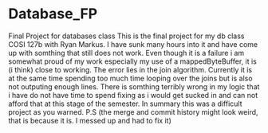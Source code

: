 # Database_FP
Final Project for databases class
This is the final project for my db class COSI 127b with Ryan Markus.
I have sunk many hours into it and have come up with somthing that still does not work.
Even though it is a failure i am somewhat proud of my work especially my use of a mappedByteBuffer, it is (i think) close to working.
The error lies in the join algorithm. Currently it is at the same time spending too much time looping over
the joins but is also not outputing enough lines. There is somthing terribly wrong in my logic that i have do not
have time to spend fixing as i would get sucked in and can not afford that at this stage of the semester.
In summary this was a difficult project as you warned.
P.S (the merge and commit history might look weird, that is because it is. I messed up and had to fix it)
